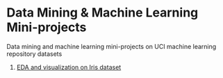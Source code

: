 # Data Mining & Machine Learning Mini-projects
Data mining and machine learning mini-projects on UCI machine learning repository datasets
1. [EDA and visualization on Iris dataset](data-mining-machine-learning-mini-projects/1.%20Iris%20dataset%20EDA%20%26%20visualization)
